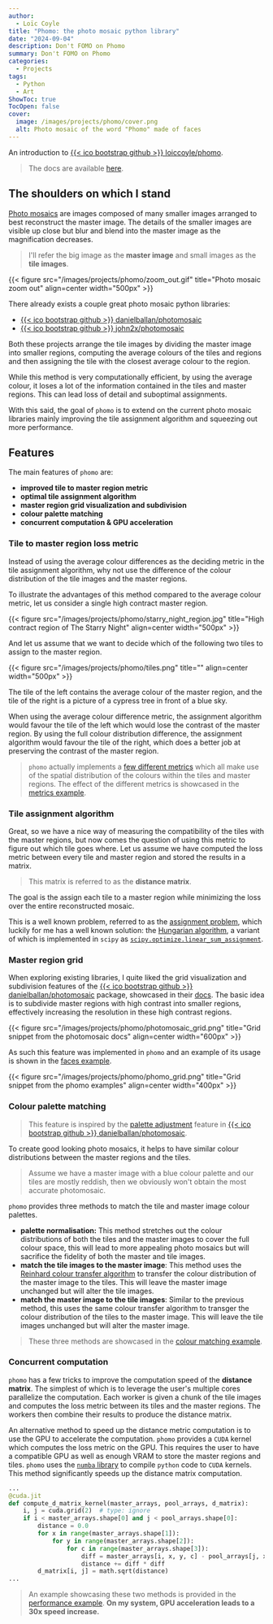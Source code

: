 ```yaml
---
author:
  - Loïc Coyle
title: "Phomo: the photo mosaic python library"
date: "2024-09-04"
description: Don't FOMO on Phomo
summary: Don't FOMO on Phomo
categories:
  - Projects
tags:
  - Python
  - Art
ShowToc: true
TocOpen: false
cover:
  image: /images/projects/phomo/cover.png
  alt: Photo mosaic of the word "Phomo" made of faces
---
```


An introduction to [{{< ico bootstrap github >}} loiccoyle/phomo](https://github.com/loiccoyle/phomo).

> The docs are available [here](https://loiccoyle.com/phomo).

## The shoulders on which I stand

[Photo mosaics](https://en.wikipedia.org/wiki/Photographic_mosaic) are images composed of many smaller images arranged to best reconstruct the master image. The details of the smaller images are visible up close but blur and blend into the master image as the magnification decreases.

> I'll refer the big image as the **master image** and small images as the **tile images**.

{{< figure src="/images/projects/phomo/zoom_out.gif" title="Photo mosaic zoom out" align=center width="500px" >}}

There already exists a couple great photo mosaic python libraries:

- [{{< ico bootstrap github >}} danielballan/photomosaic](https://github.com/danielballan/photomosaic)
- [{{< ico bootstrap github >}} john2x/photomosaic](https://github.com/john2x/photomosaic)

Both these projects arrange the tile images by dividing the master image into smaller regions, computing the average colours of the tiles and regions and then assigning the tile with the closest average colour to the region.

While this method is very computationally efficient, by using the average colour, it loses a lot of the information contained in the tiles and master regions. This can lead loss of detail and suboptimal assignments.

With this said, the goal of `phomo` is to extend on the current photo mosaic libraries mainly improving the tile assignment algorithm and squeezing out more performance.

## Features

The main features of `phomo` are:

- **improved tile to master region metric**
- **optimal tile assignment algorithm**
- **master region grid visualization and subdivision**
- **colour palette matching**
- **concurrent computation & GPU acceleration**

### Tile to master region loss metric

Instead of using the average colour differences as the deciding metric in the tile assignment algorithm, why not use the difference of the colour distribution of the tile images and the master regions.

To illustrate the advantages of this method compared to the average colour metric, let us consider a single high contract master region.

{{< figure src="/images/projects/phomo/starry_night_region.jpg" title="High contract region of The Starry Night" align=center width="500px" >}}

And let us assume that we want to decide which of the following two tiles to assign to the master region.

{{< figure src="/images/projects/phomo/tiles.png" title="" align=center width="500px" >}}

The tile of the left contains the average colour of the master region, and the tile of the right is a picture of a cypress tree in front of a blue sky.

When using the average colour difference metric, the assignment algorithm would favour the tile of the left which would lose the contrast of the master region. By using the full colour distribution difference, the assignment algorithm would favour the tile of the right, which does a better job at preserving the contrast of the master region.

> `phomo` actually implements a [few different metrics](https://github.com/loiccoyle/phomo/blob/main/phomo/metrics.py) which all make use of the spatial distribution of the colours within the tiles and master regions. The effect of the different metrics is showcased in the [metrics example](https://loiccoyle.com/phomo/usage/python_package/metrics/).

### Tile assignment algorithm

Great, so we have a nice way of measuring the compatibility of the tiles with the master regions, but now comes the question of using this metric to figure out which tile goes where.
Let us assume we have computed the loss metric between every tile and master region and stored the results in a matrix.

> This matrix is referred to as the **distance matrix**.

The goal is the assign each tile to a master region while minimizing the loss over the entire reconstructed mosaic.

This is a well known problem, referred to as the [assignment problem](https://en.wikipedia.org/wiki/Assignment_problem), which luckily for me has a well known solution: the [Hungarian algorithm](https://en.wikipedia.org/wiki/Hungarian_algorithm), a variant of which is implemented in `scipy` as [`scipy.optimize.linear_sum_assignment`](https://docs.scipy.org/doc/scipy/reference/generated/scipy.optimize.linear_sum_assignment.html).

### Master region grid

When exploring existing libraries, I quite liked the grid visualization and subdivision features of the [{{< ico bootstrap github >}} danielballan/photomosaic](https://github.com/danielballan/photomosaic) package, showcased in their [docs](http://danielballan.github.io/photomosaic/docs/tutorial.html#partition-tiles). The basic idea is to subdivide master regions with high contrast into smaller regions, effectively increasing the resolution in these high contrast regions.

{{< figure src="/images/projects/phomo/photomosaic_grid.png" title="Grid snippet from the photomosaic docs" align=center width="600px" >}}

As such this feature was implemented in `phomo` and an example of its usage is shown in the [faces example](https://loiccoyle.com/phomo/usage/python_package/faces/#mosaic).

{{< figure src="/images/projects/phomo/phomo_grid.png" title="Grid snippet from the phomo examples" align=center width="400px" >}}

### Colour palette matching

> This feature is inspired by the [palette adjustment](http://danielballan.github.io/photomosaic/docs/palette.html) feature in [{{< ico bootstrap github >}} danielballan/photomosaic](https://github.com/danielballan/photomosaic).

To create good looking photo mosaics, it helps to have similar colour distributions between the master regions and the tiles.

> Assume we have a master image with a blue colour palette and our tiles are mostly reddish, then we obviously won't obtain the most accurate photomosaic.

`phomo` provides three methods to match the tile and master image colour palettes.

- **palette normalisation:** This method stretches out the colour distributions of both the tiles and the master images to cover the full colour space, this will lead to more appealing photo mosaics but will sacrifice the fidelity of both the master and tile images.
- **match the tile images to the master image**: This method uses the [Reinhard colour transfer algorithm](https://www.semanticscholar.org/paper/Color-Transfer-between-Images-Reinhard-Ashikhmin/f3a11158e9d8bdfdf07dca756335c084fce0123e) to transfer the colour distribution of the master image to the tiles. This will leave the master image unchanged but will alter the tile images.
- **match the master image to the tile images**: Similar to the previous method, this uses the same colour transfer algorithm to transger the colour distribution of the tiles to the master image. This will leave the tile images unchanged but will alter the master image.

> These three methods are showcased in the [colour matching example](https://loiccoyle.com/phomo/usage/python_package/matching/).

### Concurrent computation

`phomo` has a few tricks to improve the computation speed of the **distance matrix**. The simplest of which is to leverage the user's multiple cores parallelize the computation. Each worker is given a chunk of the tile images and computes the loss metric between its tiles and the master regions. The workers then combine their results to produce the distance matrix.

An alternative method to speed up the distance metric computation is to use the GPU to accelerate the computation. `phomo` provides a `CUDA` kernel which computes the loss metric on the GPU. This requires the user to have a compatible GPU as well as enough VRAM to store the master regions and tiles. `phomo` uses the [`numba` library](https://numba.readthedocs.io/en/stable/cuda/overview.html) to compile `python` code to `CUDA` kernels. This method significantly speeds up the distance matrix computation.

```python
...
@cuda.jit
def compute_d_matrix_kernel(master_arrays, pool_arrays, d_matrix):
    i, j = cuda.grid(2)  # type: ignore
    if i < master_arrays.shape[0] and j < pool_arrays.shape[0]:
        distance = 0.0
        for x in range(master_arrays.shape[1]):
            for y in range(master_arrays.shape[2]):
                for c in range(master_arrays.shape[3]):
                    diff = master_arrays[i, x, y, c] - pool_arrays[j, x, y, c]
                    distance += diff * diff
        d_matrix[i, j] = math.sqrt(distance)
...
```

> An example showcasing these two methods is provided in the [performance example](https://loiccoyle.com/phomo/usage/python_package/performance/). **On my system, GPU acceleration leads to a 30x speed increase.**

